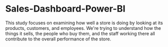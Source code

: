 # Sales-Dashboard-Power-BI
This study focuses on examining how well a store is doing by looking at its products, customers, and employees. We're trying to understand how the things it sells, the people who buy them, and the staff working there all contribute to the overall performance of the store.
